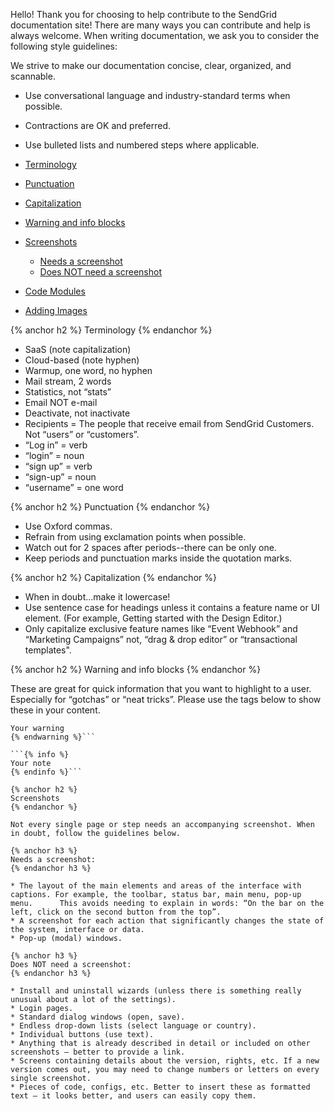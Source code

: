 Hello! Thank you for choosing to help contribute to the SendGrid documentation site! There are many ways you can contribute and help is always welcome.  When writing documentation, we ask you to consider the following style guidelines:

We strive to make our documentation concise, clear, organized, and scannable. 

* Use conversational language and industry-standard terms when possible.
* Contractions are OK and preferred.
* Use bulleted lists and numbered steps where applicable. 

* [Terminology](#-Terminology)
* [Punctuation](#-Punctuation)
* [Capitalization](#-Capitalization)
* [Warning and info blocks](#-Warning-and-info-blocks)
* [Screenshots](#-Screenshots)
    * [Needs a screenshot](#-Needs-a-screenshot)
    * [Does NOT need a screenshot](#-Does-NOT-need-a-screenshot)
* [Code Modules](#-Code-Modules)
* [Adding Images](#-Adding-Images)

{% anchor h2 %}
Terminology
{% endanchor %}

* SaaS (note capitalization)
* Cloud-based (note hyphen)
* Warmup, one word, no hyphen
* Mail stream, 2 words
* Statistics, not “stats”
* Email NOT e-mail
* Deactivate, not inactivate 
* Recipients = The people that receive email from SendGrid Customers. Not “users” or “customers”.
* “Log in” = verb
* “login” = noun
* “sign up” = verb
* “sign-up” = noun
* “username” = one word

{% anchor h2 %}
Punctuation
{% endanchor %}

* Use Oxford commas. 
* Refrain from using exclamation points when possible.
* Watch out for 2 spaces after periods--there can be only one.
* Keep periods and punctuation marks inside the quotation marks. 

{% anchor h2 %}
Capitalization
{% endanchor %}

* When in doubt...make it lowercase! 
* Use sentence case for headings unless it contains a feature name or UI element. (For example, Getting started with the Design Editor.)
* Only capitalize exclusive feature names like “Event Webhook” and “Marketing Campaigns” not, “drag & drop editor” or “transactional templates". 


{% anchor h2 %}
Warning and info blocks
{% endanchor %}

These are great for quick information that you want to highlight to a user. Especially for “gotchas” or “neat tricks”. Please use the tags below to show these in your content.

```{% warning %}
Your warning
{% endwarning %}```

```{% info %}
Your note
{% endinfo %}```

{% anchor h2 %}
Screenshots
{% endanchor %}

Not every single page or step needs an accompanying screenshot. When in doubt, follow the guidelines below. 

{% anchor h3 %}
Needs a screenshot:
{% endanchor h3 %}

* The layout of the main elements and areas of the interface with captions. For example, the toolbar, status bar, main menu, pop-up menu.      This avoids needing to explain in words: “On the bar on the left, click on the second button from the top”.
* A screenshot for each action that significantly changes the state of the system, interface or data.
* Pop-up (modal) windows.

{% anchor h3 %}
Does NOT need a screenshot:
{% endanchor h3 %}

* Install and uninstall wizards (unless there is something really unusual about a lot of the settings).
* Login pages.
* Standard dialog windows (open, save).
* Endless drop-down lists (select language or country).
* Individual buttons (use text).
* Anything that is already described in detail or included on other screenshots – better to provide a link.
* Screens containing details about the version, rights, etc. If a new version comes out, you may need to change numbers or letters on every    single screenshot.
* Pieces of code, configs, etc. Better to insert these as formatted text – it looks better, and users can easily copy them.
